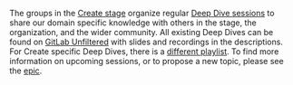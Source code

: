The groups in the [Create stage][stage] organize regular [Deep Dive sessions]
to share our domain specific knowledge with others in the stage, the organization,
and the wider community. All existing Deep Dives can be found on [GitLab Unfiltered][Youtube]
with slides and recordings in the descriptions. For Create specific Deep Dives, there is a
[different playlist][Create playlist]. To find more information on upcoming sessions,
or to propose a new topic, please see the [epic][Deep Dive issue tracker].

[stage]: /handbook/product/categories/#create-stage
[Deep Dive sessions]: /handbook/communication/deep-dives/
[Deep Dive issue tracker]: https://gitlab.com/groups/gitlab-org/-/epics/2410
[Youtube]: https://www.youtube.com/playlist?list=PL05JrBw4t0KqsiWzD0YZYp9xSxgTRoWxH
[Create playlist]: https://www.youtube.com/playlist?list=PLFGfElNsQthYqXzKeq9l-ujLiChPAZag4

